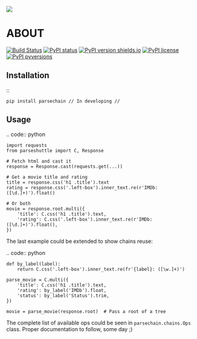 ![](http://i.imgur.com/wYi2CkD.png)

# ABOUT

[![Build Status](https://travis-ci.org/jeanralphaviles/comment_parser.svg?branch=master)](https://travis-ci.org/jeanralphaviles/comment_parser/branches)
[![PyPI status](https://img.shields.io/pypi/status/comment_parser.svg)](https://pypi.python.org/pypi/comment_parser/)
[![PyPI version shields.io](https://img.shields.io/pypi/v/comment_parser.svg)](https://pypi.python.org/pypi/comment_parser/)
[![PyPI license](https://img.shields.io/pypi/l/comment_parser.svg)](https://pypi.python.org/pypi/comment_parser/)
[![PyPI pyversions](https://img.shields.io/pypi/pyversions/comment_parser.svg)](https://pypi.python.org/pypi/comment_parser/)

Installation
-------------

::

    pip install parsechain // In developing //


Usage
-----

.. code:: python

    import requests
    from parseshuttle import C, Response

    # Fetch html and cast it
    response = Response.cast(requests.get(...))

    # Get a movie title and rating
    title = response.css('h1 .title').text
    rating = response.css('.left-box').inner_text.re(r'IMDb: ([\d.]+)').float()

    # Or both
    movie = response.root.multi({
        'title': C.css('h1 .title').text,
        'rating': C.css('.left-box').inner_text.re(r'IMDb: ([\d.]+)').float(),
    })


The last example could be extended to show chains reuse:


.. code:: python

    def by_label(label):
        return C.css('.left-box').inner_text.re(fr'{label}: ([\w.]+)')

    parse_movie = C.multi({
        'title': C.css('h1 .title').text,
        'rating': by_label('IMDb').float,
        'status': by_label('Status').trim,
    })

    movie = parse_movie(response.root)  # Pass a root of a tree


The complete list of available ops could be seen in ``parsechain.chains.Ops`` class. Proper documentation to follow, some day ;)
